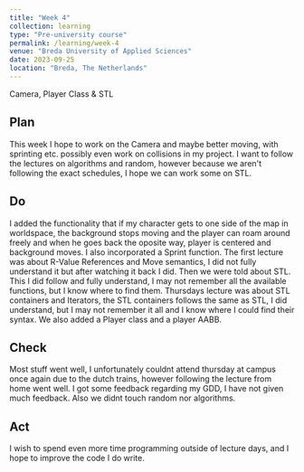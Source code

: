 ```yaml
---
title: "Week 4"
collection: learning
type: "Pre-university course"
permalink: /learning/week-4
venue: "Breda University of Applied Sciences"
date: 2023-09-25
location: "Breda, The Netherlands"
---
```


Camera, Player Class & STL

## Plan

<!---
NOTE: Fill this section in at the beginning of the week!

What do you plan to do this week? What new knowledge do you want to acquire? Do you want to follow any of the learning units for the course? Do you want to work on the assignment for the course? How much time do you estimate you will spend on these tasks?
-->
This week I hope to work on the Camera and maybe better moving, with sprinting etc. possibly even work on collisions in my project. I want to follow the lectures on algorithms and random, however because we aren't following the exact schedules, I hope we can work some on STL. 

## Do

<!---
NOTE: Fill this in during the week.

What were you actually able to accomplish? Was it more or less than what you planned? Was the amount of time you thought you would spend on it accurate? If not, what took longer than you thought it would?

Provide as much context as possible. Use code snippets or take screenshots of what you were able to accomplish. Please provide references to any additional sources of information that helped you.
-->

I added the functionality that if my character gets to one side of the map in worldspace, the background stops moving and the player can roam around freely and when he goes back the oposite way, player is centered and background moves. I also incorporated a Sprint function. The first lecture was about R-Value References and Move semantics, I did not fully understand it but after watching it back I did. Then we were told about STL. This I did follow and fully understand, I may not remember all the available functions, but I know where to find them. Thursdays lecture was about STL containers and Iterators, the STL containers follows the same as STL, I did understand, but I may not remember it all and I know where I could find their syntax. We also added a Player class and a player AABB.

## Check

<!--- 
Note: Fill this in at the end of the week.

What went well? What didn't go so well? What was the most important thing you learned this week?

Did you receive any feedback from the lecturer or your peers? If so, what was that feedback? Were you able to incorporate that feedback?

Did you give anyone else feedback? Who did you give feedback to? How did they respond to your feedback?

NOTE: Any source of feedback is feedback!
-->

Most stuff went well, I unfortunately couldnt attend thursday at campus once again due to the dutch trains, however following the lecture from home went well. I got some feedback regarding my GDD, I have not given much feedback.
Also we didnt touch random nor algorithms. 

## Act

<!---
Note: Fill this in at the end of the week.

What action points can you identify from this week? What would you like to improve? What would you like to continue to strengthen?

If your planned time estimates were not accurate, what would you do to improve them?
-->

I wish to spend even more time programming outside of lecture days, and I hope to improve the code I do write.